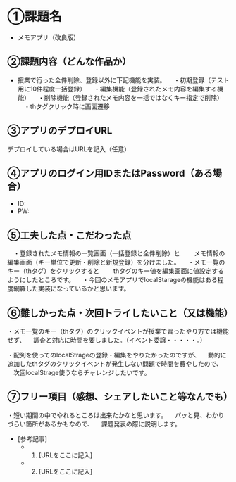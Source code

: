 # ①課題名
- メモアプリ（改良版）

## ②課題内容（どんな作品か）
- 授業で行った全件削除、登録以外に下記機能を実装。
　・初期登録（テスト用に10件程度一括登録）
　・編集機能（登録されたメモ内容を編集する機能）
　・削除機能（登録されたメモ内容を一括ではなくキー指定で削除）
　・thタグクリック時に画面遷移

## ③アプリのデプロイURL
デプロイしている場合はURLを記入（任意）

## ④アプリのログイン用IDまたはPassword（ある場合）
- ID: 
- PW: 

## ⑤工夫した点・こだわった点
　・登録されたメモ情報の一覧画面（一括登録と全件削除）と
　　メモ情報の編集画面（キー単位で更新・削除と新規登録）を分けました。
　・メモ一覧のキー（thタグ）をクリックすると
　　thタグのキー値を編集画面に値設定するようにしたところです。
　・今回のメモアプリでlocalStarageの機能はある程度網羅した実装になっているかと思います。

## ⑥難しかった点・次回トライしたいこと（又は機能）
・メモ一覧のキー（thタグ）のクリックイベントが授業で習ったやり方では機能せず、
　調査と対応に時間を要しました。（イベント委譲・・・・・。）

・配列を使ってのlocalStrageの登録・編集をやりたかったのですが、
　動的に追加したthタグのクリックイベントが発生しない問題で時間を費やしたので、
　次回localStrage使うならチャレンジしたいです。

## ⑦フリー項目（感想、シェアしたいこと等なんでも）
・短い期間の中でやれるところは出来たかなと思います。
　パッと見、わかりづらい箇所があるかもなので、
　課題発表の際に説明します。

- [参考記事]
  - 1. [URLをここに記入]
  - 2. [URLをここに記入]